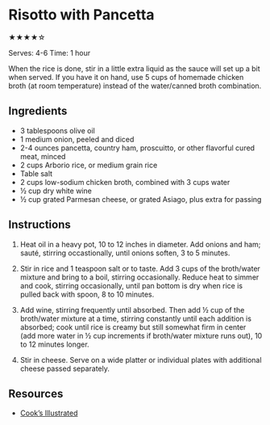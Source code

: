 # Risotto with Pancetta

★★★★☆

Serves: 4-6
Time: 1 hour

When the rice is done, stir in a little extra liquid as the sauce will set up a bit when served. If you have it on hand, use 5 cups of homemade chicken broth (at room temperature) instead of the water/canned broth combination.

## Ingredients

* 3 tablespoons olive oil
* 1 medium onion, peeled and diced
* 2-4 ounces pancetta, country ham, proscuitto, or other flavorful cured meat, minced
* 2 cups Arborio rice, or medium grain rice
* Table salt
* 2 cups low-sodium chicken broth, combined with 3 cups water
* ½ cup dry white wine
* ½ cup grated Parmesan cheese, or grated Asiago, plus extra for passing

## Instructions

1. Heat oil in a heavy pot, 10 to 12 inches in diameter. Add onions and ham; sauté, stirring occastionally, until onions soften, 3 to 5 minutes.

2. Stir in rice and 1 teaspoon salt or to taste. Add 3 cups of the broth/water mixture and bring to a boil, stirring occasionally. Reduce heat to simmer and cook, stirring occasionally, until pan bottom is dry when rice is pulled back with spoon, 8 to 10 minutes.

3. Add wine, stirring frequently until absorbed. Then add ½ cup of the broth/water mixture at a time, stirring constantly until each addition is absorbed; cook until rice is creamy but still somewhat firm in center (add more water in ½ cup increments if broth/water mixture runs out), 10 to 12 minutes longer.

4. Stir in cheese. Serve on a wide platter or individual plates with additional cheese passed separately.

## Resources

* [Cook’s Illustrated](https://www.cooksillustrated.com/recipes/266-basic-risotto)
